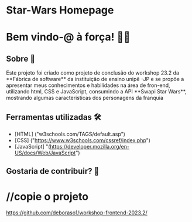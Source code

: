 # Star-Wars Homepage

<h1>Bem vindo-@ à força! 🖤💛 </h1>

<h2>Sobre 🚨 </h2>
<p> Este projeto foi criado como projeto de conclusão do workshop 23.2 da **Fábrica de software** da instituição de ensino unipê -JP
 e se propõe a apresentar meus conhecimentos e habilidades na área de fron-end, utilizando html, CSS e JavaScript, consumindo a API **Swapi Star Wars**, mostrando algumas caracteristicas dos personagens da franquia </p>

## Ferramentas utilizadas 🛠️
- [HTML] ("w3schools.com/TAGS/default.asp")
- [CSS] ("https://www.w3schools.com/cssref/index.php")
- [JavaScript] "(https://developer.mozilla.org/en-US/docs/Web/JavaScript")


## Gostaria de contribuir? 🤝

# //copie o projeto
 https://github.com/deboraso1/workshop-frontend-2023.2/


